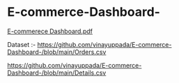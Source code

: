 # E-commerce-Dashboard-

[E-commerece Dashboard.pdf](https://github.com/user-attachments/files/20642483/E-commerece.Dashboard.pdf)

Dataset :-
https://github.com/vinayuppada/E-commerce-Dashboard-/blob/main/Orders.csv

https://github.com/vinayuppada/E-commerce-Dashboard-/blob/main/Details.csv

